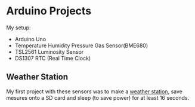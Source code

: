 # Arduino Projects

My setup:
- Arduino Uno
- Temperature Humidity Pressure Gas Sensor(BME680)
- TSL2561 Luminosity Sensor
- DS1307 RTC (Real Time Clock)

## Weather Station
My first project with these sensors was to make a [weather station](./weather_station), save mesures onto a SD card and sleep (to save power) for at least 16 seconds.